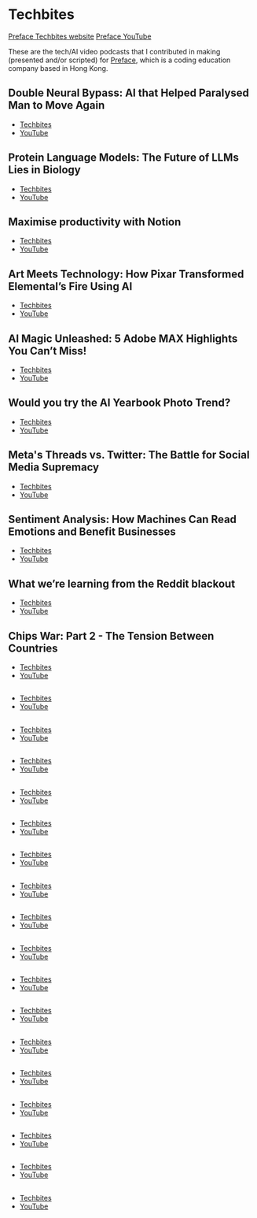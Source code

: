 # Techbites
<a href="https://app.preface.ai/techbites">Preface Techbites website</a>
<a href="https://www.youtube.com/@prefaceai">Preface YouTube</a>

These are the tech/AI video podcasts that I contributed in making (presented and/or scripted) for <a href="https://www.preface.ai/">Preface</a>, which is a coding education company based in Hong Kong.

## Double Neural Bypass: AI that Helped Paralysed Man to Move Again
- <a href="https://app.preface.ai/techbites/37ohIkrwx2bBAfpNyyJUVS">Techbites</a>
- <a href="https://www.youtube.com/watch?v=QofwT8dE5cI">YouTube</a>

## Protein Language Models: The Future of LLMs Lies in Biology
- <a href="https://app.preface.ai/techbites/Gp9CnX2zlp6qDZO0hPwug">Techbites</a>
- <a href="https://www.youtube.com/watch?v=ekDaxrbloC0">YouTube</a>

## Maximise productivity with Notion
- <a href="https://app.preface.ai/techbites/5IhYg6nX6iTZAb5yToCB3y">Techbites</a>
- <a href="">YouTube</a>

## Art Meets Technology: How Pixar Transformed Elemental’s Fire Using AI
- <a href="https://app.preface.ai/techbites/1ILQGbTZQZiJROKiUJgTiB">Techbites</a>
- <a href="">YouTube</a>

## AI Magic Unleashed: 5 Adobe MAX Highlights You Can’t Miss!
- <a href="https://app.preface.ai/techbites/1CeNulnQsqWI2sAYIvtRZD">Techbites</a>
- <a href="https://www.youtube.com/watch?v=C88jzIQtyjY&t=303s">YouTube</a>

## Would you try the AI Yearbook Photo Trend?
- <a href="https://app.preface.ai/techbites/32vwr7TBYNyyalf40K4UAT">Techbites</a>
- <a href="">YouTube</a>

## Meta's Threads vs. Twitter: The Battle for Social Media Supremacy
- <a href="https://app.preface.ai/techbites/7hIxmSogD9c16YHrJ7Yf16">Techbites</a>
- <a href="">YouTube</a>

## Sentiment Analysis: How Machines Can Read Emotions and Benefit Businesses
- <a href="https://app.preface.ai/techbites/5KdAB69MzjqgXRfumj72fM">Techbites</a>
- <a href="https://www.youtube.com/watch?v=7GoqT9vMFH4">YouTube</a>

## What we’re learning from the Reddit blackout
- <a href="https://app.preface.ai/techbites/mwNuyaHdTVOp93lFHeXlu">Techbites</a>
- <a href="">YouTube</a>

## Chips War: Part 2 - The Tension Between Countries
- <a href="https://app.preface.ai/techbites/TP6UCD8X3hbzvdX0AVpAp">Techbites</a>
- <a href="">YouTube</a>

## 
- <a href="">Techbites</a>
- <a href="">YouTube</a>

## 
- <a href="">Techbites</a>
- <a href="">YouTube</a>

## 
- <a href="">Techbites</a>
- <a href="">YouTube</a>

## 
- <a href="">Techbites</a>
- <a href="">YouTube</a>

## 
- <a href="">Techbites</a>
- <a href="">YouTube</a>

## 
- <a href="">Techbites</a>
- <a href="">YouTube</a>

## 
- <a href="">Techbites</a>
- <a href="">YouTube</a>

## 
- <a href="">Techbites</a>
- <a href="">YouTube</a>

## 
- <a href="">Techbites</a>
- <a href="">YouTube</a>

## 
- <a href="">Techbites</a>
- <a href="">YouTube</a>

## 
- <a href="">Techbites</a>
- <a href="">YouTube</a>

## 
- <a href="">Techbites</a>
- <a href="">YouTube</a>

## 
- <a href="">Techbites</a>
- <a href="">YouTube</a>

## 
- <a href="">Techbites</a>
- <a href="">YouTube</a>

## 
- <a href="">Techbites</a>
- <a href="">YouTube</a>

## 
- <a href="">Techbites</a>
- <a href="">YouTube</a>

## 
- <a href="">Techbites</a>
- <a href="">YouTube</a>



